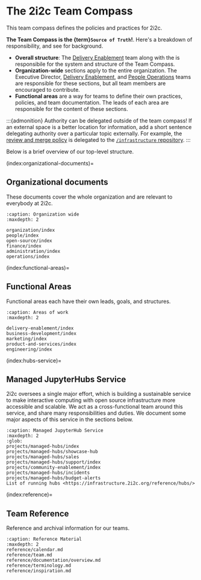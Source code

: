 # The 2i2c Team Compass

This team compass defines the policies and practices for 2i2c.

**The Team Compass is the {term}`Source of Truth`!**. Here's a breakdown of responsibility, and see [](./operations/team-compass.md) for background.

- **Overall structure**: The [Delivery Enablement](#delivery-enablement) team along with the [](./organization/role/executive-director.md) is responsibile for the system and structure of the Team Compass.
- **Organization-wide** sections apply to the entire organization. The Executive Director, [Delivery Enablement](#delivery-enablement), and [People Operations](#people-operations) teams are responsible for these sections, but all team members are encouraged to contribute.
- **Functional areas** are a way for teams to define their own practices, policies, and team documentation. The leads of each area are responsible for the content of these sections.

:::{admonition} Authority can be delegated outside of the team compass!
If an external space is a better location for information, add a short sentence delegating authority over a particular topic externally. For example, the [review and merge policy](#development:merge-policy) is delegated to the [`/infrastructure` repository](https://github.com/2i2c-org/infrastructure).
:::

Below is a brief overview of our top-level structure.

(index:organizational-documents)=

## Organizational documents

These documents cover the whole organization and are relevant to everybody at 2i2c.

```{toctree}
:caption: Organization wide
:maxdepth: 2

organization/index
people/index
open-source/index
finance/index
administration/index
operations/index
```

(index:functional-areas)=

## Functional Areas

Functional areas each have their own leads, goals, and structures.

```{toctree}
:caption: Areas of work
:maxdepth: 2

delivery-enablement/index
business-development/index
marketing/index
product-and-services/index
engineering/index
```

(index:hubs-service)=

## Managed JupyterHubs Service

2i2c oversees a single major effort, which is building a sustainable service to make interactive computing with open source infrastructure more accessible and scalable.
We act as a cross-functional team around this service, and share many responsibilities and duties.
We document some major aspects of this service in the sections below.

```{toctree}
:caption: Managed JupyterHub Service
:maxdepth: 2
:glob:
projects/managed-hubs/index
projects/managed-hubs/showcase-hub
projects/managed-hubs/sales
projects/managed-hubs/support/index
projects/community-enablement/index
projects/managed-hubs/incidents
projects/managed-hubs/budget-alerts
List of running hubs <https://infrastructure.2i2c.org/reference/hubs/>
```

(index:reference)=

## Team Reference

Reference and archival information for our teams.

```{toctree}
:caption: Reference Material
:maxdepth: 2
reference/calendar.md
reference/team.md
reference/documentation/overview.md
reference/terminology.md
reference/inspiration.md
```
